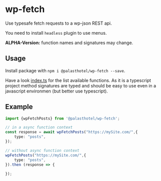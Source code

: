 # wp-fetch

Use typesafe fetch requests to a wp-json REST api.

You need to install `headless` plugin to use menus.

**ALPHA-Version:** function names and signatures may change.

## Usage

Install package with `npm i @palasthotel/wp-fetch --save`.

Have a look [index.ts](https://github.com/palasthotel/wp-fetch/blob/main/src/index.ts) for the list available functions. As it is a typescript project method signatures are typed and should be easy to use even in a javascript environmen (but better use typescript).

## Example

```typescript
import {wpFetchPosts} from '@palasthotel/wp-fetch';

// in a async function context
const response = await wpFetchPosts("https://mySite.com/",{
    type: "posts",
});

// without async function context
wpFetchPosts("https://mySite.com/",{
    type: "posts",
}).then (response => {
    
});

```